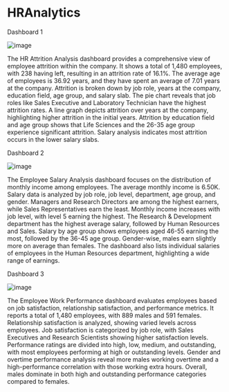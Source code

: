 # HRAnalytics

Dashboard 1
 
![image](https://github.com/user-attachments/assets/cd887731-d5b4-43ef-974d-77b8ef4ff926)

The HR Attrition Analysis dashboard provides a comprehensive view of employee attrition within the company. It shows a total of 1,480 employees, with 238 having left, resulting in an attrition rate of 16.1%. The average age of employees is 36.92 years, and they have spent an average of 7.01 years at the company. Attrition is broken down by job role, years at the company, education field, age group, and salary slab. The pie chart reveals that job roles like Sales Executive and Laboratory Technician have the highest attrition rates. A line graph depicts attrition over years at the company, highlighting higher attrition in the initial years. Attrition by education field and age group shows that Life Sciences and the 26-35 age group experience significant attrition. Salary analysis indicates most attrition occurs in the lower salary slabs.


Dashboard 2 

 ![image](https://github.com/user-attachments/assets/cb7c9917-c7cc-4550-9b55-ed4b2c62b108)

The Employee Salary Analysis dashboard focuses on the distribution of monthly income among employees. The average monthly income is 6.50K. Salary data is analyzed by job role, job level, department, age group, and gender. Managers and Research Directors are among the highest earners, while Sales Representatives earn the least. Monthly income increases with job level, with level 5 earning the highest. The Research & Development department has the highest average salary, followed by Human Resources and Sales. Salary by age group shows employees aged 46-55 earning the most, followed by the 36-45 age group. Gender-wise, males earn slightly more on average than females. The dashboard also lists individual salaries of employees in the Human Resources department, highlighting a wide range of earnings.



Dashboard 3

 ![image](https://github.com/user-attachments/assets/9772cca6-0762-4d08-8bc8-2fc316ecfeae)

The Employee Work Performance dashboard evaluates employees based on job satisfaction, relationship satisfaction, and performance metrics. It reports a total of 1,480 employees, with 889 males and 591 females. Relationship satisfaction is analyzed, showing varied levels across employees. Job satisfaction is categorized by job role, with Sales Executives and Research Scientists showing higher satisfaction levels. Performance ratings are divided into high, low, medium, and outstanding, with most employees performing at high or outstanding levels. Gender and overtime performance analysis reveal more males working overtime and a high-performance correlation with those working extra hours. Overall, males dominate in both high and outstanding performance categories compared to females.
